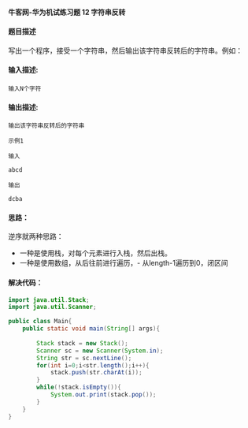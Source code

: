 #### 牛客网-华为机试练习题 12 字符串反转

#### 题目描述

写出一个程序，接受一个字符串，然后输出该字符串反转后的字符串。例如：

#### 输入描述:

```
输入N个字符
```

#### 输出描述:
```
输出该字符串反转后的字符串

示例1

输入

abcd

输出

dcba
```

#### 思路：

逆序就两种思路：

* 一种是使用栈，对每个元素进行入栈，然后出栈。
* 一种是使用数组，从后往前进行遍历，- 从length-1遍历到0，闭区间

#### 解决代码：

```java
import java.util.Stack;
import java.util.Scanner;

public class Main{
    public static void main(String[] args){
    
        Stack stack = new Stack();
        Scanner sc = new Scanner(System.in);
        String str = sc.nextLine();
        for(int i=0;i<str.length();i++){
            stack.push(str.charAt(i));
        }
        while(!stack.isEmpty()){
            System.out.print(stack.pop());
        }
    }
}
```

